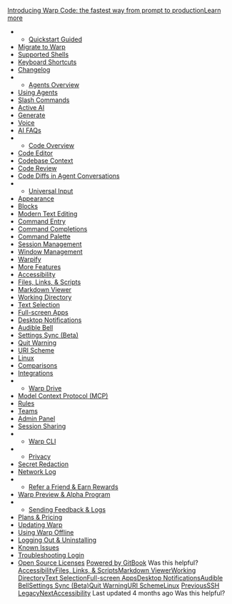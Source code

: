 [Introducing Warp Code: the fastest way from prompt to productionLearn more ](https://www.warp.dev/blog/introducing-warp-code-prompt-to-prod)
 * * [Quickstart Guided](/)
 * [Migrate to Warp](/getting-started/migrate-to-warp)
 * [Supported Shells](/getting-started/supported-shells)
 * [Keyboard Shortcuts](/getting-started/keyboard-shortcuts)
 * [Changelog](/getting-started/changelog)
 * * [Agents Overview](/agents/agents-overview)
 * [Using Agents](/agents/using-agents)
 * [Slash Commands](/agents/slash-commands)
 * [Active AI](/agents/active-ai)
 * [Generate](/agents/generate)
 * [Voice](/agents/voice)
 * [AI FAQs](/agents/ai-faqs)
 * * [Code Overview](/code/code-overview)
 * [Code Editor](/code/code-editor)
 * [Codebase Context](/code/codebase-context)
 * [Code Review](/code/code-review)
 * [Code Diffs in Agent Conversations](/code/reviewing-code)
 * * [Universal Input](/terminal/universal-input)
 * [Appearance](/terminal/appearance)
 * [Blocks](/terminal/blocks)
 * [Modern Text Editing](/terminal/editor)
 * [Command Entry](/terminal/entry)
 * [Command Completions](/terminal/command-completions)
 * [Command Palette](/terminal/command-palette)
 * [Session Management](/terminal/sessions)
 * [Window Management](/terminal/windows)
 * [Warpify](/terminal/warpify)
 * [More Features](/terminal/more-features)
 * [Accessibility](/terminal/more-features/accessibility)
 * [Files, Links, & Scripts](/terminal/more-features/files-and-links)
 * [Markdown Viewer](/terminal/more-features/markdown-viewer)
 * [Working Directory](/terminal/more-features/working-directory)
 * [Text Selection](/terminal/more-features/text-selection)
 * [Full-screen Apps](/terminal/more-features/full-screen-apps)
 * [Desktop Notifications](/terminal/more-features/notifications)
 * [Audible Bell](/terminal/more-features/audible-bell)
 * [Settings Sync (Beta)](/terminal/more-features/settings-sync)
 * [Quit Warning](/terminal/more-features/quit-warning)
 * [URI Scheme](/terminal/more-features/uri-scheme)
 * [Linux](/terminal/more-features/linux)
 * [Comparisons](/terminal/comparisons)
 * [Integrations](/terminal/integrations-and-plugins)
 * * [Warp Drive](/knowledge-and-collaboration/warp-drive)
 * [Model Context Protocol (MCP)](/knowledge-and-collaboration/mcp)
 * [Rules](/knowledge-and-collaboration/rules)
 * [Teams](/knowledge-and-collaboration/teams)
 * [Admin Panel](/knowledge-and-collaboration/admin-panel)
 * [Session Sharing](/knowledge-and-collaboration/session-sharing)
 * * [Warp CLI](/developers/cli)
 * * [Privacy](/privacy/privacy)
 * [Secret Redaction](/privacy/secret-redaction)
 * [Network Log](/privacy/network-log)
 * * [Refer a Friend & Earn Rewards](/community/refer-a-friend)
 * [Warp Preview & Alpha Program](/community/warp-preview-and-alpha-program)
 * * [Sending Feedback & Logs](/support-and-billing/sending-us-feedback)
 * [Plans & Pricing](/support-and-billing/plans-and-pricing)
 * [Updating Warp](/support-and-billing/updating-warp)
 * [Using Warp Offline](/support-and-billing/using-warp-offline)
 * [Logging Out & Uninstalling](/support-and-billing/uninstalling-warp)
 * [Known Issues](/support-and-billing/known-issues)
 * [Troubleshooting Login](/support-and-billing/troubleshooting-login-issues)
 * [Open Source Licenses](/support-and-billing/licenses)
[Powered by GitBook](https://www.gitbook.com/?utm_source=content&utm_medium=trademark&utm_campaign=-MbqIgTw17KQvq_DQuRr)
Was this helpful?
[Accessibility](/terminal/more-features/accessibility)[Files, Links, & Scripts](/terminal/more-features/files-and-links)[Markdown Viewer](/terminal/more-features/markdown-viewer)[Working Directory](/terminal/more-features/working-directory)[Text Selection](/terminal/more-features/text-selection)[Full-screen Apps](/terminal/more-features/full-screen-apps)[Desktop Notifications](/terminal/more-features/notifications)[Audible Bell](/terminal/more-features/audible-bell)[Settings Sync (Beta)](/terminal/more-features/settings-sync)[Quit Warning](/terminal/more-features/quit-warning)[URI Scheme](/terminal/more-features/uri-scheme)[Linux](/terminal/more-features/linux)
[PreviousSSH Legacy](/terminal/warpify/ssh-legacy)[NextAccessibility](/terminal/more-features/accessibility)
Last updated 4 months ago
Was this helpful?